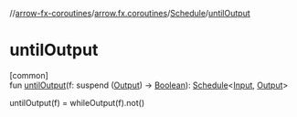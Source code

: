 //[arrow-fx-coroutines](../../../index.md)/[arrow.fx.coroutines](../index.md)/[Schedule](index.md)/[untilOutput](until-output.md)

# untilOutput

[common]\
fun [untilOutput](until-output.md)(f: suspend ([Output](index.md)) -&gt; [Boolean](https://kotlinlang.org/api/latest/jvm/stdlib/kotlin/-boolean/index.html)): [Schedule](index.md)&lt;[Input](index.md), [Output](index.md)&gt;

untilOutput(f) = whileOutput(f).not()
